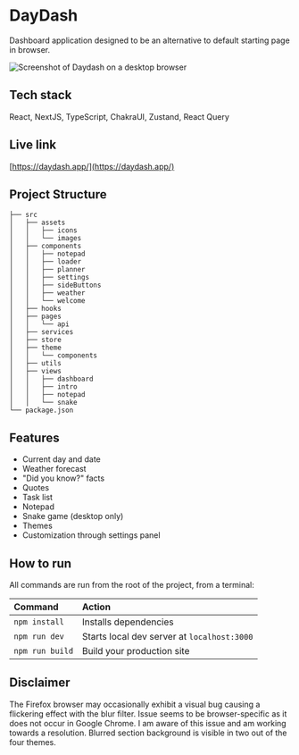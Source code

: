 # DayDash
Dashboard application designed to be an alternative to default starting page in browser.

![Screenshot of Daydash on a desktop browser](https://i.imgur.com/Fh24aVs.png "DayDash Screenshot")
 
## Tech stack
React, NextJS, TypeScript, ChakraUI, Zustand, React Query

## Live link
[https://daydash.app/](https://daydash.app/)

##  Project Structure
```
├── src
│   ├── assets
│   │   ├── icons
│   │   └── images
│   ├── components
│   │   ├── notepad
│   │   ├── loader
│   │   ├── planner
│   │   ├── settings
│   │   ├── sideButtons
│   │   ├── weather
│   │   └── welcome
│   ├── hooks
│   ├── pages
│   │   └── api
│   ├── services
│   ├── store
│   ├── theme
│   │   └── components
│   ├── utils
│   ├── views
│   │   ├── dashboard
│   │   ├── intro
│   │   ├── notepad
│   │   └── snake
└── package.json
```

##  Features
- Current day and date
- Weather forecast
- "Did you know?" facts
- Quotes
- Task list
- Notepad
- Snake game (desktop only)
- Themes
- Customization through settings panel

##  How to run
All commands are run from the root of the project, from a terminal:

| Command                | Action                                             |
| :--------------------- | :------------------------------------------------- |
| `npm install`          | Installs dependencies                              |
| `npm run dev`          | Starts local dev server at `localhost:3000`        |
| `npm run build`        | Build your production site           |

## Disclaimer
The Firefox browser may occasionally exhibit a visual bug causing a flickering effect with the blur filter.  Issue seems to be browser-specific as it does not occur in Google Chrome. I am aware of this issue and am working towards a resolution. Blurred section background is visible in two out of the four themes.
